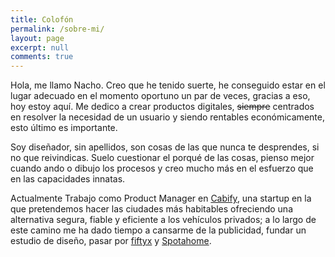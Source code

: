 ```yaml
---
title: Colofón
permalink: /sobre-mi/
layout: page
excerpt: null
comments: true
---
```


Hola, me llamo Nacho. Creo que he tenido suerte, he conseguido estar en el lugar adecuado en el momento oportuno un par de veces, gracias a eso, hoy estoy aquí. Me dedico a crear productos digitales, ~~siempre~~ centrados en resolver la necesidad de un usuario y siendo rentables económicamente, esto último es importante.

Soy diseñador, sin apellidos, son cosas de las que nunca te desprendes, si no que reivindicas. Suelo cuestionar el porqué de las cosas, pienso mejor cuando ando o dibujo los procesos y creo mucho más en el esfuerzo que en las capacidades innatas.

Actualmente Trabajo como Product Manager en [Cabify](http://cabify.com/), una startup en la que pretendemos hacer las ciudades más habitables ofreciendo una alternativa segura, fiable y eficiente a los vehículos privados; a lo largo de este camino me ha dado tiempo a cansarme de la publicidad, fundar un estudio de diseño, pasar por [fiftyx](https://fiftyx.eu/) y [Spotahome](https://www.spotahome.com/).
